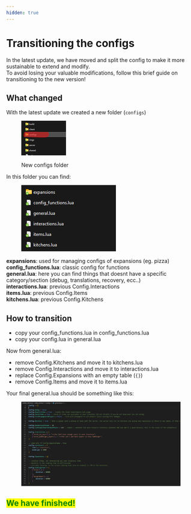 ```yaml
---
hidden: true
---
```


# Transitioning the configs

In the latest update, we have moved and split the config to make it more sustainable to extend and modify. \
To avoid losing your valuable modifications, follow this brief guide on transitioning to the new version!

## What changed

With the latest update we created a new folder (`configs`)

<figure><img src="../../.gitbook/assets/image.png" alt="" width="119"><figcaption><p>New configs folder</p></figcaption></figure>

In this folder you can find:

<figure><img src="../../.gitbook/assets/image (1).png" alt=""><figcaption></figcaption></figure>

**expansions**: used for managing configs of expansions (eg. pizza)\
**config\_functions.lua**: classic config for functions\
**general.lua**: here you can find things that doesnt have a specific category/section (debug, translations, recovery, ecc..)\
**interactions.lua**: previous Config.Interactions\
**items.lua**: previous Config.Items\
**kitchens.lua**: previous Config.Kitchens

## How to transition

* copy your config\_functions.lua in config\_functions.lua
* copy your config.lua in general.lua

Now from general.lua:

* remove Config.Kitchens and move it to kitchens.lua
* remove Config.Interactions and move it to interactions.lua
* replace Config.Expansions with an empty table (`{}`)
* remove Config.Items and move it to items.lua

Your final general.lua should be something like this:

<figure><img src="../../.gitbook/assets/image (3).png" alt=""><figcaption></figcaption></figure>

## <mark style="color:green;">**We have finished!**</mark>
